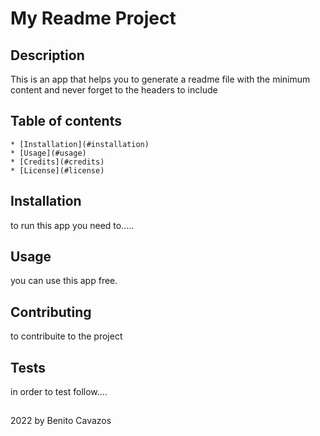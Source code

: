 
  # My Readme Project
  ## Description
  This is an app that helps you to generate a readme file with the minimum content and never forget to the headers to include
  ## Table of contents
    * [Installation](#installation)
    * [Usage](#usage)
    * [Credits](#credits)
    * [License](#license)
  ## Installation
  to run this app you need to.....
  ## Usage
  you can use this app free.
  ## Contributing
  to contribuite to the project
  ## Tests
  in order to test follow....
  ##
  2022 by Benito Cavazos


